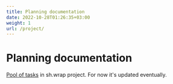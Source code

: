```yaml
---
title: Planning documentation
date: 2022-10-28T01:26:35+03:00
weight: 1
url: /project/
---
```


Planning documentation
======================

[Pool of tasks](todo/todo.org) in sh.wrap project. For now it\'s updated eventually.
